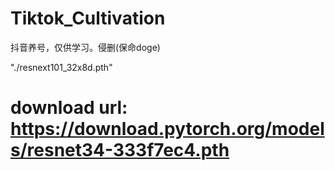 # Tiktok_Cultivation
抖音养号，仅供学习。侵删(保命doge)

"./resnext101_32x8d.pth"
# download url: https://download.pytorch.org/models/resnet34-333f7ec4.pth

